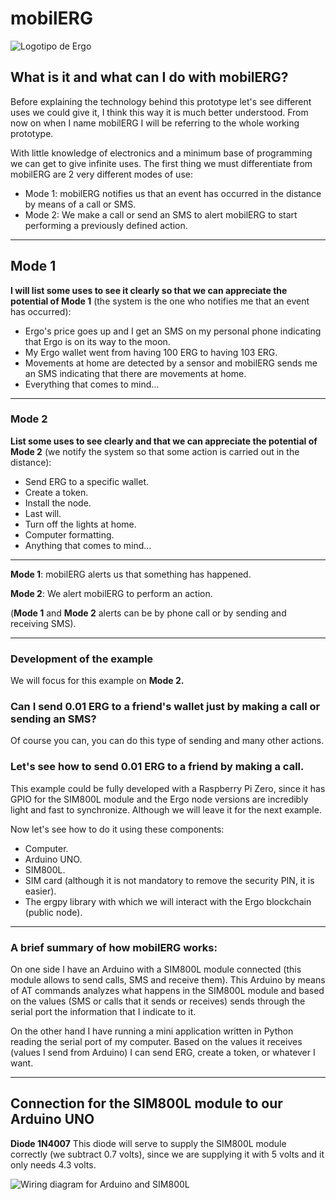 # mobilERG

<img src="https://ergonfts.org/other_images/ergo_platform.jpg" alt="Logotipo de Ergo">

## What is it and what can I do with mobilERG?

Before explaining the technology behind this prototype let's see different uses we could give it, I think this way it is much better understood. From now on when I name mobilERG I will be referring to the whole working prototype.

With little knowledge of electronics and a minimum base of programming we can get to give infinite uses. The first thing we must differentiate from mobilERG are 2 very different modes of use:

- Mode 1: mobilERG notifies us that an event has occurred in the distance by means of a call or SMS.
- Mode 2: We make a call or send an SMS to alert mobilERG to start performing a previously defined action.

<hr>

## Mode 1

**I will list some uses to see it clearly so that we can appreciate the potential of Mode 1** (the system is the one who notifies me that an event has occurred):
- Ergo's price goes up and I get an SMS on my personal phone indicating that Ergo is on its way to the moon.
- My Ergo wallet went from having 100 ERG to having 103 ERG.
- Movements at home are detected by a sensor and mobilERG sends me an SMS indicating that there are movements at home.
- Everything that comes to mind...

<hr>

### Mode 2

**List some uses to see clearly and that we can appreciate the potential of Mode 2** (we notify the system so that some action is carried out in the distance):
- Send ERG to a specific wallet.
- Create a token.
- Install the node.
- Last will.
- Turn off the lights at home.
- Computer formatting.
- Anything that comes to mind...

<hr>

**Mode 1**: mobilERG alerts us that something has happened.

**Mode 2**: We alert mobilERG to perform an action.

(**Mode 1** and **Mode 2** alerts can be by phone call or by sending and receiving SMS). 

<hr>

### Development of the example
We will focus for this example on **Mode 2.**

### Can I send 0.01 ERG to a friend's wallet just by making a call or sending an SMS?  
Of course you can, you can do this type of sending and many other actions. 

### Let's see how to send 0.01 ERG to a friend by making a call.

This example could be fully developed with a Raspberry Pi Zero, since it has GPIO for the SIM800L module and the Ergo node versions are incredibly light and fast to synchronize. Although we will leave it for the next example.

Now let's see how to do it using these components:
- Computer.
- Arduino UNO.
- SIM800L.
- SIM card (although it is not mandatory to remove the security PIN, it is easier).
- The ergpy library with which we will interact with the Ergo blockchain (public node).

<hr>

### A brief summary of how mobilERG works:
On one side I have an Arduino with a SIM800L module connected (this module allows to send calls, SMS and receive them). This Arduino by means of AT commands analyzes what happens in the SIM800L module and based on the values (SMS or calls that it sends or receives) sends through the serial port the information that I indicate to it.

On the other hand I have running a mini application written in Python reading the serial port of my computer. Based on the values it receives (values I send from Arduino) I can send ERG, create a token, or whatever I want.

<hr>

## Connection for the SIM800L module to our Arduino UNO

**Diode 1N4007** 
This diode will serve to supply the SIM800L module correctly (we subtract 0.7 volts), since we are supplying it with 5 volts and it only needs 4.3 volts.

<img src="https://ergonfts.org/other_images/sim800L-connection.png" alt="Wiring diagram for Arduino and SIM800L">